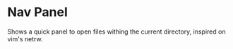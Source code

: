 # Nav Panel

Shows a quick panel to open files withing the current directory, inspired on vim's netrw.
